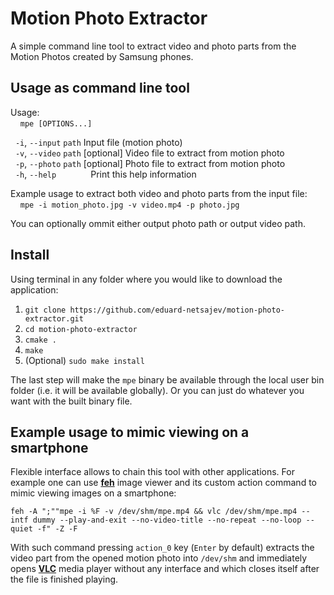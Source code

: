 
# Motion Photo Extractor
A simple command line tool to extract video and photo parts from the Motion Photos created by Samsung phones.

## Usage as command line tool
Usage:  
&nbsp;&nbsp;&nbsp;&nbsp;`mpe [OPTIONS...]`  
  
&nbsp;&nbsp;`-i`, `--input` `path`  Input file (motion photo)  
&nbsp;&nbsp;`-v`, `--video` `path`  [optional] Video file to extract from motion photo  
&nbsp;&nbsp;`-p`, `--photo` `path`  [optional] Photo file to extract from motion photo  
&nbsp;&nbsp;`-h`, `--help` &nbsp;&nbsp;&nbsp;&nbsp;&nbsp;&nbsp;&nbsp;&nbsp;&nbsp;&nbsp;&nbsp;&nbsp; Print this help information  
  
Example usage to extract both video and photo parts from the input file:  
&nbsp;&nbsp;&nbsp;&nbsp;`mpe -i motion_photo.jpg -v video.mp4 -p photo.jpg`  
  
You can optionally ommit either output photo path or output video path.  

## Install
Using terminal in any folder where you would like to download the application:

   1. `git clone https://github.com/eduard-netsajev/motion-photo-extractor.git`
   2. `cd motion-photo-extractor`
   3. `cmake .`
   4. `make`
   5. (Optional) `sudo make install`
   
The last step will make the `mpe` binary be available through the local user bin folder (i.e. it will be available globally). Or you can just do whatever you want with the built binary file.

## Example usage to mimic viewing on a smartphone
Flexible interface allows to chain this tool with other applications. For example one can use [**feh**](https://feh.finalrewind.org/) image viewer and its custom action command to mimic viewing images on a smartphone:  
  
`feh -A ";""mpe -i %F -v /dev/shm/mpe.mp4 && vlc /dev/shm/mpe.mp4 --intf dummy --play-and-exit --no-video-title --no-repeat --no-loop --quiet -f" -Z -F`  
  
With such command pressing `action_0` key (`Enter` by default) extracts the video part from the opened motion photo into `/dev/shm` and immediately opens [**VLC**](https://www.videolan.org/vlc/) media player without any interface and which closes itself after the file is finished playing.
